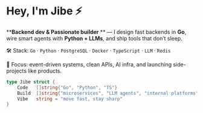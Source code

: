 # Hey, I'm Jibe ⚡

****Backend dev & Passionate builder** ** — I design fast backends in **Go**, wire smart agents with **Python + LLMs**, and ship tools that don’t sleep.

🛠️ Stack: `Go` · `Python` · `PostgreSQL` · `Docker` · `TypeScript` · `LLM` · `Redis`

🚀 Focus: event-driven systems, clean APIs, AI infra, and launching side-projects like products.

```go
type Jibe struct {
	Code   []string{"Go", "Python", "TS"}
	Build  []string{"microservices", "LLM agents", "internal platforms"}
	Vibe   string = "move fast, stay sharp"
}
